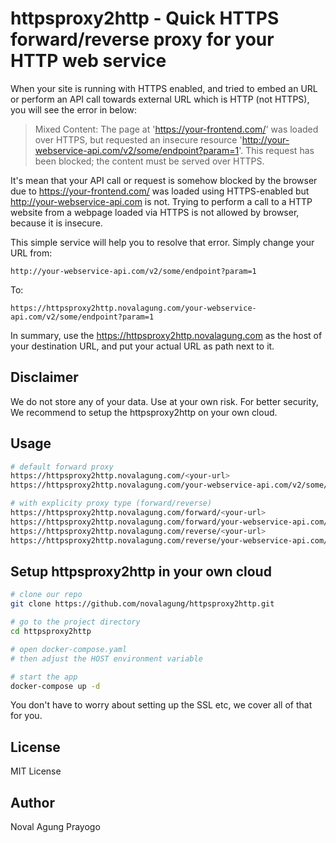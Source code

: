 # httpsproxy2http - Quick HTTPS forward/reverse proxy for your HTTP web service

When your site is running with HTTPS enabled, and tried to embed an URL or perform an API call towards external URL which is HTTP (not HTTPS), you will see the error in below:

> Mixed Content: The page at 'https://your-frontend.com/' was loaded over HTTPS, but requested an insecure resource 'http://your-webservice-api.com/v2/some/endpoint?param=1'.
> This request has been blocked; the content must be served over HTTPS.

It's mean that your API call or request is somehow blocked by the browser due to https://your-frontend.com/ was loaded using HTTPS-enabled but http://your-webservice-api.com is not. Trying to perform a call to a HTTP website from a webpage loaded via HTTPS is not allowed by browser, because it is insecure.

This simple service will help you to resolve that error. Simply change your URL from:

```
http://your-webservice-api.com/v2/some/endpoint?param=1
```

To:

```
https://httpsproxy2http.novalagung.com/your-webservice-api.com/v2/some/endpoint?param=1
```

In summary, use the https://httpsproxy2http.novalagung.com as the host of your destination URL, and put your actual URL as path next to it.

## Disclaimer

We do not store any of your data. Use at your own risk. For better security, We recommend to setup the httpsproxy2http on your own cloud.

## Usage

```bash
# default forward proxy
https://httpsproxy2http.novalagung.com/<your-url>
https://httpsproxy2http.novalagung.com/your-webservice-api.com/v2/some/endpoint?param=1

# with explicity proxy type (forward/reverse)
https://httpsproxy2http.novalagung.com/forward/<your-url>
https://httpsproxy2http.novalagung.com/forward/your-webservice-api.com/v2/some/endpoint?param=1
https://httpsproxy2http.novalagung.com/reverse/<your-url>
https://httpsproxy2http.novalagung.com/reverse/your-webservice-api.com/v2/some/endpoint?param=1
```

## Setup httpsproxy2http in your own cloud

```bash
# clone our repo
git clone https://github.com/novalagung/httpsproxy2http.git

# go to the project directory
cd httpsproxy2http

# open docker-compose.yaml
# then adjust the HOST environment variable

# start the app
docker-compose up -d
```

You don't have to worry about setting up the SSL etc, we cover all of that for you.

## License

MIT License

## Author

Noval Agung Prayogo
